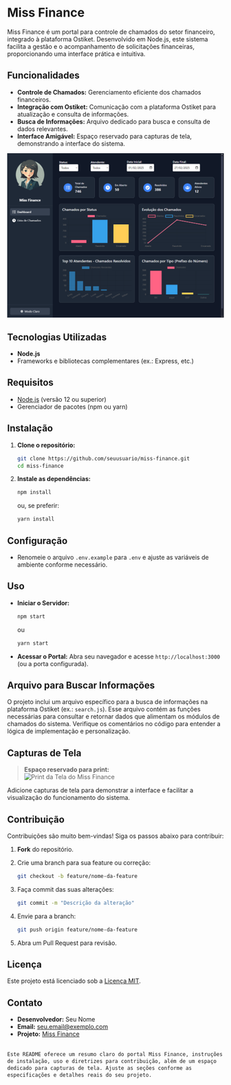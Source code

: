 # Miss Finance

Miss Finance é um portal para controle de chamados do setor financeiro, integrado à plataforma Ostiket. Desenvolvido em Node.js, este sistema facilita a gestão e o acompanhamento de solicitações financeiras, proporcionando uma interface prática e intuitiva.

## Funcionalidades

- **Controle de Chamados:** Gerenciamento eficiente dos chamados financeiros.
- **Integração com Ostiket:** Comunicação com a plataforma Ostiket para atualização e consulta de informações.
- **Busca de Informações:** Arquivo dedicado para busca e consulta de dados relevantes.
- **Interface Amigável:** Espaço reservado para capturas de tela, demonstrando a interface do sistema.

![alt text](image.png)

## Tecnologias Utilizadas

- **Node.js**
- Frameworks e bibliotecas complementares (ex.: Express, etc.)

## Requisitos

- [Node.js](https://nodejs.org/) (versão 12 ou superior)
- Gerenciador de pacotes (npm ou yarn)

## Instalação

1. **Clone o repositório:**
   ```bash
   git clone https://github.com/seuusuario/miss-finance.git
   cd miss-finance
   ```

2. **Instale as dependências:**
   ```bash
   npm install
   ```
   ou, se preferir:
   ```bash
   yarn install
   ```

## Configuração

- Renomeie o arquivo `.env.example` para `.env` e ajuste as variáveis de ambiente conforme necessário.

## Uso

- **Iniciar o Servidor:**
  ```bash
  npm start
  ```
  ou
  ```bash
  yarn start
  ```

- **Acessar o Portal:**
  Abra seu navegador e acesse `http://localhost:3000` (ou a porta configurada).

## Arquivo para Buscar Informações

O projeto inclui um arquivo específico para a busca de informações na plataforma Ostiket (ex.: `search.js`). Esse arquivo contém as funções necessárias para consultar e retornar dados que alimentam os módulos de chamados do sistema. Verifique os comentários no código para entender a lógica de implementação e personalização.

## Capturas de Tela

> **Espaço reservado para print:**  
> ![Print da Tela do Miss Finance](caminho/para/sua/imagem.png)

Adicione capturas de tela para demonstrar a interface e facilitar a visualização do funcionamento do sistema.

## Contribuição

Contribuições são muito bem-vindas! Siga os passos abaixo para contribuir:

1. **Fork** do repositório.

2. Crie uma branch para sua feature ou correção:
   ```bash
   git checkout -b feature/nome-da-feature
   ```
3. Faça commit das suas alterações:
   ```bash
   git commit -m "Descrição da alteração"
   ```
4. Envie para a branch:
   ```bash
   git push origin feature/nome-da-feature
   ```
5. Abra um Pull Request para revisão.

## Licença

Este projeto está licenciado sob a [Licença MIT](LICENSE).

## Contato

- **Desenvolvedor:** Seu Nome
- **Email:** seu.email@exemplo.com
- **Projeto:** [Miss Finance](https://github.com/seuusuario/miss-finance)
```

Este README oferece um resumo claro do portal Miss Finance, instruções de instalação, uso e diretrizes para contribuição, além de um espaço dedicado para capturas de tela. Ajuste as seções conforme as especificações e detalhes reais do seu projeto.